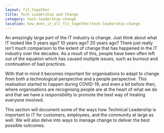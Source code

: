 ```yaml
---
layout: fit_together
title: Tech Leadership and Change
category: tech-leadership-change
location: how_does_it_all_fit_together/tech-leadership-change
---
```


An amazingly large part of the IT industry is change. Just think about what IT looked like 5 years ago? 10 years ago? 20 years ago? There just really isn't much comparison to the extent of change that has happened in the IT industry over the decades. As a result of this, people have been often left out of the equation which has caused multiple issues, such as burnout and continuation of bad practices.

With that in mind it becomes important for organisations to adapt to change from both a technological perspective and a people perspective. This realisation started to happen during COVID-19, and even a bit before then, where organisations are recognising people are at the heart of what we do and that we have a responsibility to promote the best way of treating everyone involved.

This section will document some of the ways how Technical Leadership is important to IT for customers, employees, and the community at large as well. We will also delve into ways to manage change to deliver the best possible outcomes.
